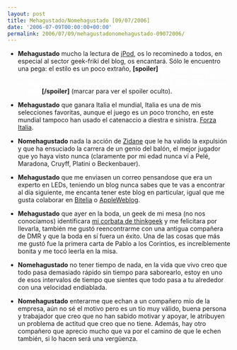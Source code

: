 ```yaml
---
layout: post
title: Mehagustado/Nomehagustado [09/07/2006]
date: '2006-07-09T00:00:00+00:00'
permalink: 2006/07/09/mehagustadonomehagustado-09072006/
---
```

- <span style="font-weight:bold;">Mehagustado</span> mucho la lectura de <a href="http://www.jpod.info/">jPod</a>, os lo recominedo a todos, en especial al sector  geek-friki del blog, os encantará. Sólo le encuentro una pega: el estilo es un poco extraño, <span style="font-weight:bold;">[spoiler]</span> <font color="#ffffff"> que estés leyendo tranquilamente y de repente aparezca un correo de spam o que los protagonistas decidan escribirle una oda a Ronald McDonald descentra un poco</font><span style="font-weight:bold;">[/spoiler]</span> (marcar para ver el spoiler oculto).

- <span style="font-weight:bold;">Mehagustado</span> que ganara Italia el mundial, Italia es una de mis selecciones favoritas, aunque el juego es un poco troncho, en este mundial tampoco han usado el catenaccio a diestra e sinistra. <a href="http://www.gazzetta.it/Speciali/Mondiale_2006/Primo_Piano/2006/07_Luglio/09/ITALIA-FRANCIA.shtml">Forza Italia</a>.

- <span style="font-weight:bold;">Nomehagustado</span> nada la acción de <a href="http://www.zidane.fr/homepage_es.html">Zidane</a> que le ha valido la expulsión y que ha ensuciado la carrera de un genio del balón, el mejor jugador que yo haya visto nunca (claramente por mi edad nunca ví a Pelé, Maradona, Cruyff, Platini o Beckenbauer).

- <span style="font-weight:bold;">Mehagustado</span> que me enviasen un correo pensandose que era un experto en LEDs, teniendo un blog nunca sabes que te vas a encontrar al día siguiente, me encanta tener este blog en particular, igual que me gusta colaborar en <a href="http://bitelia.com">Bitelia</a> o <a href="http://es.appleweblog.com">AppleWeblog</a>.

- <span style="font-weight:bold;">Mehagustado</span> que ayer en la boda, un geek de mi mesa (no nos conocíamos) identificara <a href="http://www.thinkgeek.com/apparel/ties/57ff/">mi corbata de thinkgeek</a> y me felicitara por llevarla, también me gustó reencontrarme con una antigua compañera de DMR y que la boda en sí fuera un éxito. Una de las cosas que más me gustó fue la primera carta de Pablo a los Corintios, es increíblemente bonita y me tocó leerla en la misa.

- <span style="font-weight:bold;">Nomehagustado</span> no tener tiempo de nada, en la vida que vivo creo que todo pasa demasiado rápido sin tiempo para saborearlo, estoy en uno de esos intervalos de tiempo que sientes que todo pasa a tu alrededor con una velocidad endiablada.

- <span style="font-weight:bold;">Nomehagustado</span> enterarme que echan a un compañero mío de la empresa, aún no sé el motivo pero es un tío muy válido, buena persona y trabajador que creo que no han sabido motivar y apoyar, le atribuyen un problema de actitud que creo que no tiene. Además, hay otro compañero que aprecio mucho que va por el camino de que le echen también, si lo hacen será una vergüenza.
